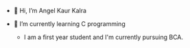 - 👋 Hi, I’m Angel Kaur Kalra
  
- 🌱 I’m currently learning C programming
  


  - I am a first year student and I'm currently pursuing BCA.

<!---
AngelKalra06/AngelKalra06 is a ✨ special ✨ repository because its `README.md` (this file) appears on your GitHub profile.
You can click the Preview link to take a look at your changes.
--->
